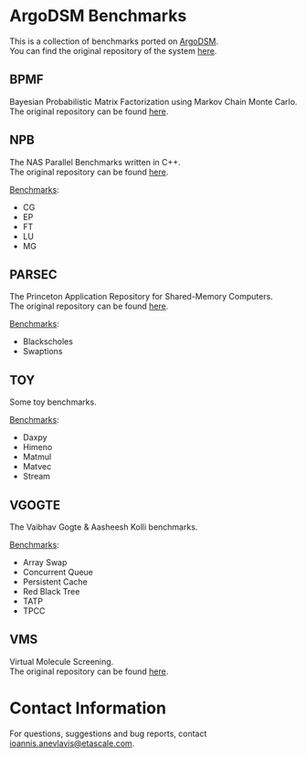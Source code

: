 # ArgoDSM Benchmarks

This is a collection of benchmarks ported on [ArgoDSM](https://www.it.uu.se/research/project/argo).\
You can find the original repository of the system [here](https://github.com/etascale/argodsm).

## BPMF

Bayesian Probabilistic Matrix Factorization using Markov Chain Monte Carlo.\
The original repository can be found [here](https://github.com/ExaScience/bpmf).

## NPB

The NAS Parallel Benchmarks written in C++.\
The original repository can be found [here](https://github.com/GMAP/NPB-CPP).

<ins>Benchmarks</ins>:
- CG
- EP
- FT
- LU
- MG

## PARSEC

The Princeton Application Repository for Shared-Memory Computers.\
The original repository can be found [here](https://pm.bsc.es/gitlab/benchmarks/parsec-ompss).

<ins>Benchmarks</ins>:
- Blackscholes
- Swaptions

## TOY

Some toy benchmarks.

<ins>Benchmarks</ins>:
- Daxpy
- Himeno
- Matmul
- Matvec
- Stream

## VGOGTE

The Vaibhav Gogte & Aasheesh Kolli benchmarks.

<ins>Benchmarks</ins>:
- Array Swap
- Concurrent Queue
- Persistent Cache
- Red Black Tree
- TATP
- TPCC

## VMS

Virtual Molecule Screening.\
The original repository can be found [here](https://github.com/ExaScience/vms).

# Contact Information

For questions, suggestions and bug reports, contact [ioannis.anevlavis@etascale.com](mailto:ioannis.anevlavis@etascale.com).
